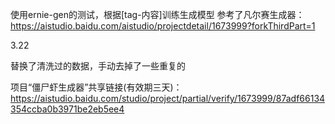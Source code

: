 使用ernie-gen的测试，根据[tag-内容]训练生成模型
参考了凡尔赛生成器： https://aistudio.baidu.com/aistudio/projectdetail/1673999?forkThirdPart=1

3.22

替换了清洗过的数据，手动去掉了一些重复的

项目“僵尸虾生成器”共享链接(有效期三天)：https://aistudio.baidu.com/studio/project/partial/verify/1673999/87adf66134354ccba0b3971be2eb5ee4

